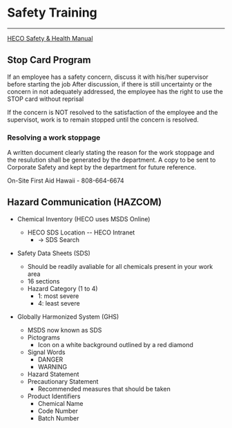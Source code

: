 # Safety Training
---

[HECO Safety & Health Manual](https://infohana.net/safety-and-emergency/safety)

Stop Card Program
---

If an employee has a safety concern, discuss it with his/her supervisor before starting the job
After discussion, if there is still uncertainty or the concern in not adequately addressed, the employee has the right to use the STOP card without reprisal

If the concern is NOT resolved to the satisfaction of the employee and the supervisot, work is to remain stopped until the concern is resolved.

### Resolving a work stoppage
A written document clearly stating the reason for the work stoppage and the resulution shall be generated by the department.
A copy to be sent to Corporate Safety and kept by the department for future reference.

On-Site First Aid Hawaii - 808-664-6674

Hazard Communication (HAZCOM)
---
- Chemical Inventory (HECO uses MSDS Online)
	-	HECO SDS Location -- HECO Intranet
		-	-> SDS Search
		
- Safety Data Sheets (SDS)
	-	Should be readily avaliable for all chemicals present in your work area
	-	16 sections
	-	Hazard Category (1 to 4)
		- 1: most severe
		- 4: least severe
	
- Globally Harmonized System (GHS)
	-	MSDS now known as SDS
	-	Pictograms
		-	Icon on a white background outlined by a red diamond
	-	Signal Words
		-	DANGER
		-	WARNING
	-	Hazard Statement
	-	Precautionary Statement
		-	Recommended measures that should be taken
	-	Product Identifiers
		- Chemical Name
		- Code Number
		- Batch Number